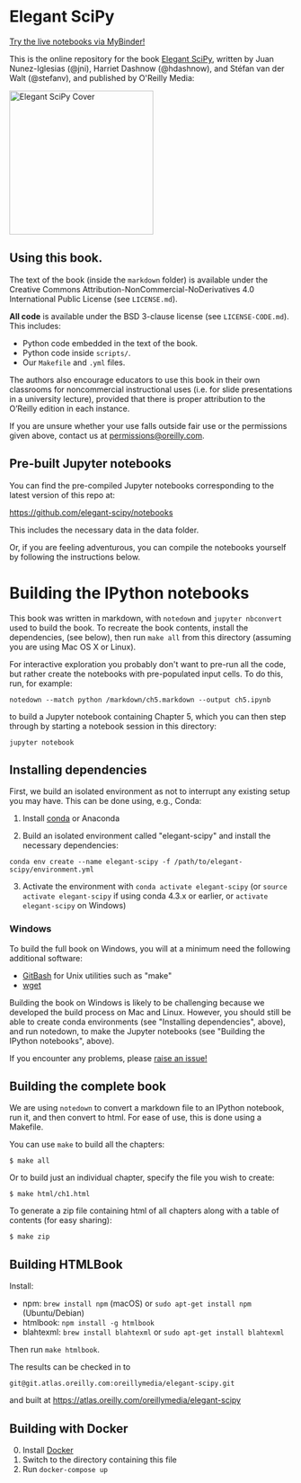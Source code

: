 # Elegant SciPy

[Try the live notebooks via MyBinder!](https://mybinder.org/v2/gh/elegant-scipy/notebooks/master?filepath=index.ipynb)

This is the online repository for the book
[Elegant SciPy](http://elegant-scipy.com),
written by Juan Nunez-Iglesias (@jni), Harriet Dashnow (@hdashnow), and Stéfan
van der Walt (@stefanv), and published by O'Reilly Media:

<a href="http://elegant-scipy.com">
<img src="https://github.com/elegant-scipy/elegant-scipy/blob/master/_images/cover.jpg?raw=true"
 alt="Elegant SciPy Cover" height=256>
</a>

## Using this book.

The text of the book (inside the `markdown` folder) is available under the
Creative Commons Attribution-NonCommercial-NoDerivatives 4.0 International
Public License (see `LICENSE.md`).

**All code** is available under the BSD 3-clause license (see
`LICENSE-CODE.md`). This includes:

- Python code embedded in the text of the book.
- Python code inside `scripts/`.
- Our `Makefile` and `.yml` files.

The authors also encourage educators to use this book in their own classrooms
for noncommercial instructional uses (i.e. for slide presentations in a
university lecture), provided that there is proper attribution to the O’Reilly
edition in each instance.

If you are unsure whether your use falls outside fair use or the permissions
given above, contact us at permissions@oreilly.com.

## Pre-built Jupyter notebooks

You can find the pre-compiled Jupyter notebooks corresponding to the latest
version of this repo at:

https://github.com/elegant-scipy/notebooks

This includes the necessary data in the data folder.

Or, if you are feeling adventurous, you can compile the notebooks yourself by
following the instructions below.

# Building the IPython notebooks

This book was written in markdown, with `notedown` and `jupyter nbconvert` used
to build the book. To recreate the book contents, install the dependencies,
(see below), then run `make all` from this directory (assuming you are using
Mac OS X or Linux).

For interactive exploration you probably don't want to pre-run all the code,
but rather create the notebooks with pre-populated input cells. To do this,
run, for example:

```console
notedown --match python /markdown/ch5.markdown --output ch5.ipynb
```

to build a Jupyter notebook containing Chapter 5, which you can then step
through by starting a notebook session in this directory:

```console
jupyter notebook
```

## Installing dependencies

First, we build an isolated environment as not to interrupt any
existing setup you may have.  This can be done using, e.g., Conda:

1. Install [conda](http://conda.pydata.org/miniconda.html) or Anaconda

2. Build an isolated environment called "elegant-scipy" and install the
   necessary dependencies:

```console
conda env create --name elegant-scipy -f /path/to/elegant-scipy/environment.yml
```

3. Activate the environment with `conda activate elegant-scipy` (or
   `source activate elegant-scipy` if using conda 4.3.x or earlier, or
   `activate elegant-scipy` on Windows)

### Windows

To build the full book on Windows, you will at a minimum need the following
additional software:

- [GitBash](https://git-scm.com/downloads) for Unix utilities such as "make"
- [wget](https://sourceforge.net/projects/gnuwin32/files/wget/)

Building the book on Windows is likely to be challenging because we developed
the build process on Mac and Linux. However, you should still be able to create
conda environments (see "Installing dependencies", above), and run notedown,
to make the Jupyter notebooks (see "Building the IPython notebooks", above).

If you encounter any problems, please
[raise an issue!](https://github.com/elegant-scipy/elegant-scipy/issues/new)

## Building the complete book

We are using `notedown` to convert a markdown file to an IPython
notebook, run it, and then convert to html. For ease of use, this is
done using a Makefile.

You can use `make` to build all the chapters:

```console
$ make all
```

Or to build just an individual chapter, specify the file you wish to create:

```console
$ make html/ch1.html
```

To generate a zip file containing html of all chapters along with a table of contents (for easy sharing):

```console
$ make zip
```

## Building HTMLBook

Install:
- npm: `brew install npm` (macOS) or `sudo apt-get install npm`
  (Ubuntu/Debian)
- htmlbook: `npm install -g htmlbook`
- blahtexml: `brew install blahtexml` or `sudo apt-get install blahtexml`

Then run `make htmlbook`.

The results can be checked in to

`git@git.atlas.oreilly.com:oreillymedia/elegant-scipy.git`

and built at https://atlas.oreilly.com/oreillymedia/elegant-scipy

## Building with Docker

0. Install [Docker](https://www.docker.com/community-edition#/download)
1. Switch to the directory containing this file
2. Run `docker-compose up`

